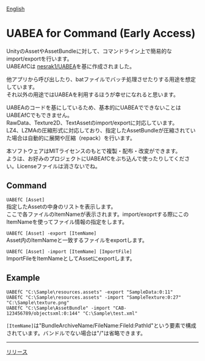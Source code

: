 [English](https://github.com/RaininSaga/UABEAfC/blob/master/README.md)

# UABEA for Command  (Early Access) 

UnityのAssetやAssetBundleに対して、コマンドライン上で簡易的なimport/exportを行います。   
UABEAfCは [nesrak1/UABEA](https://github.com/nesrak1/UABEA)を基に作成されました。

他アプリから呼び出したり、batファイルでバッチ処理させたりする用途を想定しています。  
それ以外の用途ではUABEAを利用するほうが幸せになれると思います。

UABEAのコードを基にしているため、基本的にUABEAでできないことはUABEAfCでもできません。  
RawData、Texture2D、TextAssetのimport/exportに対応しています。  
LZ4、LZMAの圧縮形式に対応しており、指定したAssetBundleが圧縮されていた場合は自動的に展開や圧縮（repack）を行います。
  
  
本ソフトウェアはMITライセンスのもとで複製・配布・改変ができます。  
ようは、お好みのプロジェクトにUABEAfCをぶち込んで使ったりしてください。Licenseファイルは消さないでね。

## Command
  ```UABEfC [Asset]```  
    指定したAssetの中身のリストを表示します。  
    ここで各ファイルのItemNameが表示されます。import/exoprtする際にこのItemNameを使ってファイル情報の指定をします。

  ```UABEfC [Asset] -export [ItemName]```   
    Asset内のItemNameと一致するファイルをexportします。

  ```UABEfC [Asset] -import [ItemName] [ImportFile]```  
    ImportFileをItemNameとしてAssetにexportします。
　　

## Example
  ```UABEfC "C:\Sample\resources.assets" -export "SampleData:0:11"```  
  ```UABEfC "C:\Sample\resources.assets" -import "SampleTexture:0:27" "C:\Sample\texture.png"```  
  ```UABEfC "C:\Sample\AssetBundle" -import "CAB-123456789/objectsxml:0:144" "C:\Sample\test.xml"```  
     
 `[ItemName]`は"BundleArchiveName/FileName:FileId:PathId"という要素で構成されています。バンドルでない場合は"/"は省略できます。
    
  ***
    
   [リリース](https://github.com/RaininSaga/UABEAfC/releases)
  
